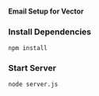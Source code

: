 #### Email Setup for Vector

### Install Dependencies
```
npm install
```

### Start Server

```
node server.js
```
